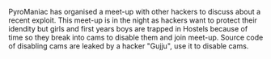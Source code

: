 PyroManiac has organised a meet-up with other hackers to discuss about a recent exploit. This meet-up is in the night as hackers want to protect their idendity but girls and first years boys are trapped in Hostels because of time so they break into cams to disable them and join meet-up. Source code of disabling cams are leaked by a hacker "Gujju", use it to disable cams.